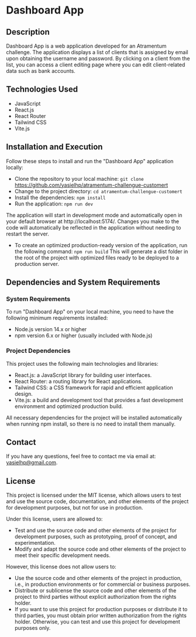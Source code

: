 # Dashboard App
## Description
Dashboard App is a web application developed for an Atramentum challenge. The application displays a list of clients that is assigned by email upon obtaining the username and password. By clicking on a client from the list, you can access a client editing page where you can edit client-related data such as bank accounts.

## Technologies Used
- JavaScript
- React.js
- React Router
- Tailwind CSS
- Vite.js
## Installation and Execution
Follow these steps to install and run the "Dashboard App" application locally:

- Clone the repository to your local machine:
`git clone` https://github.com/yasielhp/atramentum-challengue-customert
- Change to the project directory:
`cd atramentum-challengue-customert`
- Install the dependencies:
`npm install`
- Run the application:
`npm run dev`

The application will start in development mode and automatically open in your default browser at http://localhost:5174/. Changes you make to the code will automatically be reflected in the application without needing to restart the server.

- To create an optimized production-ready version of the application, run the following command:
`npm run build`
This will generate a dist folder in the root of the project with optimized files ready to be deployed to a production server.

## Dependencies and System Requirements
### System Requirements
To run "Dashboard App" on your local machine, you need to have the following minimum requirements installed:

- Node.js version 14.x or higher
- npm version 6.x or higher (usually included with Node.js)
### Project Dependencies
This project uses the following main technologies and libraries:

- React.js: a JavaScript library for building user interfaces.
- React Router: a routing library for React applications.
- Tailwind CSS: a CSS framework for rapid and efficient application design.
- Vite.js: a build and development tool that provides a fast development environment and optimized production build.

All necessary dependencies for the project will be installed automatically when running npm install, so there is no need to install them manually.

## Contact
If you have any questions, feel free to contact me via email at: yasielhp@gmail.com.

## License
This project is licensed under the MIT license, which allows users to test and use the source code, documentation, and other elements of the project for development purposes, but not for use in production.

Under this license, users are allowed to:

- Test and use the source code and other elements of the project for development purposes, such as prototyping, proof of concept, and experimentation.
- Modify and adapt the source code and other elements of the project to meet their specific development needs.
  
However, this license does not allow users to:
- Use the source code and other elements of the project in production, i.e., in production environments or for commercial or business purposes.
- Distribute or sublicense the source code and other elements of the project to third parties without explicit authorization from the rights holder.
- If you want to use this project for production purposes or distribute it to third parties, you must obtain prior written authorization from the rights holder. Otherwise, you can test and use this project for development purposes only.